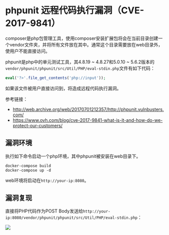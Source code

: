 # phpunit 远程代码执行漏洞（CVE-2017-9841）

composer是php包管理工具，使用composer安装扩展包将会在当前目录创建一个vendor文件夹，并将所有文件放在其中。通常这个目录需要放在web目录外，使用户不能直接访问。

phpunit是php中的单元测试工具，其4.8.19 ~ 4.8.27和5.0.10 ~ 5.6.2版本的`vendor/phpunit/phpunit/src/Util/PHP/eval-stdin.php`文件有如下代码：

```php
eval('?>'.file_get_contents('php://input'));
```

如果该文件被用户直接访问到，将造成远程代码执行漏洞。

参考链接：

- http://web.archive.org/web/20170701212357/http://phpunit.vulnbusters.com/
- https://www.ovh.com/blog/cve-2017-9841-what-is-it-and-how-do-we-protect-our-customers/

## 漏洞环境

执行如下命令启动一个php环境，其中phpunit被安装在web目录下。

```
docker-compose build
docker-compose up -d
```

web环境将启动在`http://your-ip:8080`。

## 漏洞复现

直接将PHP代码作为POST Body发送给`http://your-ip:8080/vendor/phpunit/phpunit/src/Util/PHP/eval-stdin.php`：

![](1.png)